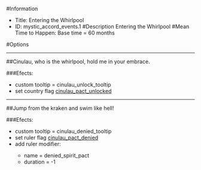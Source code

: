 #Information
 - Title: Entering the Whirlpool
 - ID: mystic_accord_events.1
#Description
Entering the Whirlpool
#Mean Time to Happen:
Base time = 60 months

#Options

___
##Cinulau, who is the whirlpool, hold me in your embrace.

###Efects:<ul><li>custom tooltip = cinulau_unlock_tooltip</li><li>set country flag [cinulau_pact_unlocked](../flags/cinulau_pact_unlocked.md)</li></ul>

___
##Jump from the kraken and swim like hell!

###Efects:<ul><li>custom tooltip = cinulau_denied_tooltip</li><li>set ruler flag [cinulau_pact_denied](../flags/cinulau_pact_denied.md)</li><li>add ruler modifier:</li><ul><li>name = denied_spirit_pact</li><li>duration = -1</li></ul></ul>
